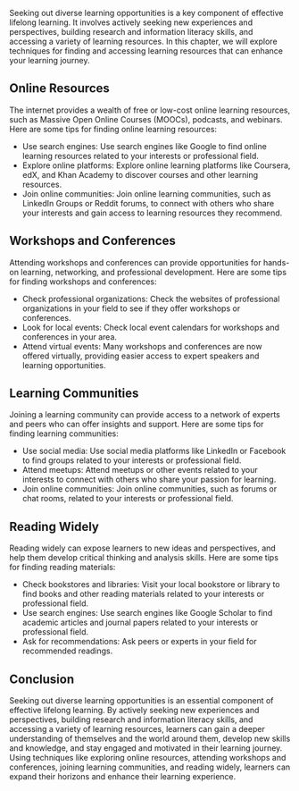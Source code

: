 
Seeking out diverse learning opportunities is a key component of effective lifelong learning. It involves actively seeking new experiences and perspectives, building research and information literacy skills, and accessing a variety of learning resources. In this chapter, we will explore techniques for finding and accessing learning resources that can enhance your learning journey.

Online Resources
----------------

The internet provides a wealth of free or low-cost online learning resources, such as Massive Open Online Courses (MOOCs), podcasts, and webinars. Here are some tips for finding online learning resources:

* Use search engines: Use search engines like Google to find online learning resources related to your interests or professional field.
* Explore online platforms: Explore online learning platforms like Coursera, edX, and Khan Academy to discover courses and other learning resources.
* Join online communities: Join online learning communities, such as LinkedIn Groups or Reddit forums, to connect with others who share your interests and gain access to learning resources they recommend.

Workshops and Conferences
-------------------------

Attending workshops and conferences can provide opportunities for hands-on learning, networking, and professional development. Here are some tips for finding workshops and conferences:

* Check professional organizations: Check the websites of professional organizations in your field to see if they offer workshops or conferences.
* Look for local events: Check local event calendars for workshops and conferences in your area.
* Attend virtual events: Many workshops and conferences are now offered virtually, providing easier access to expert speakers and learning opportunities.

Learning Communities
--------------------

Joining a learning community can provide access to a network of experts and peers who can offer insights and support. Here are some tips for finding learning communities:

* Use social media: Use social media platforms like LinkedIn or Facebook to find groups related to your interests or professional field.
* Attend meetups: Attend meetups or other events related to your interests to connect with others who share your passion for learning.
* Join online communities: Join online communities, such as forums or chat rooms, related to your interests or professional field.

Reading Widely
--------------

Reading widely can expose learners to new ideas and perspectives, and help them develop critical thinking and analysis skills. Here are some tips for finding reading materials:

* Check bookstores and libraries: Visit your local bookstore or library to find books and other reading materials related to your interests or professional field.
* Use search engines: Use search engines like Google Scholar to find academic articles and journal papers related to your interests or professional field.
* Ask for recommendations: Ask peers or experts in your field for recommended readings.

Conclusion
----------

Seeking out diverse learning opportunities is an essential component of effective lifelong learning. By actively seeking new experiences and perspectives, building research and information literacy skills, and accessing a variety of learning resources, learners can gain a deeper understanding of themselves and the world around them, develop new skills and knowledge, and stay engaged and motivated in their learning journey. Using techniques like exploring online resources, attending workshops and conferences, joining learning communities, and reading widely, learners can expand their horizons and enhance their learning experience.
